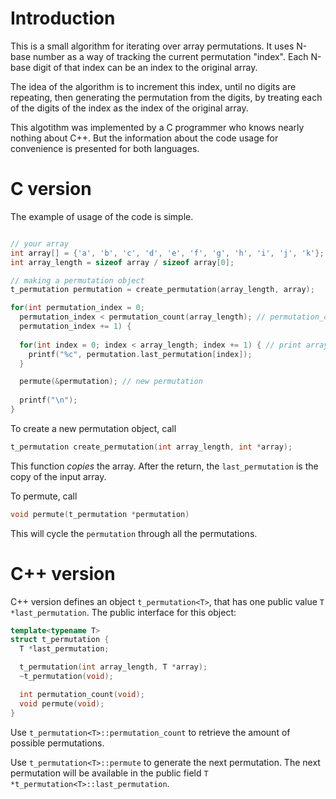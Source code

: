 
# Introduction

This is a small algorithm for iterating over array permutations. It uses N-base number as a way of tracking the current permutation "index". Each N-base digit of that index can be an index to the original array. 

The idea of the algorithm is to increment this index, until no digits are repeating, then generating the permutation from the digits, by treating each of the digits of the index as the index of the original array.

This algotithm was implemented by a C programmer who knows nearly nothing about C++. But the information about the code usage for convenience is presented for both languages.

# C version

The example of usage of the code is simple.

```c

// your array
int array[] = {'a', 'b', 'c', 'd', 'e', 'f', 'g', 'h', 'i', 'j', 'k'};
int array_length = sizeof array / sizeof array[0];

// making a permutation object  
t_permutation permutation = create_permutation(array_length, array);

for(int permutation_index = 0; 
  permutation_index < permutation_count(array_length); // permutation_count is array_length factorial
  permutation_index += 1) {
    
  for(int index = 0; index < array_length; index += 1) { // print array
    printf("%c", permutation.last_permutation[index]);
  }

  permute(&permutation); // new permutation
    
  printf("\n");
}
```

To create a new permutation object, call
```c
t_permutation create_permutation(int array_length, int *array);
```

This function *copies* the array. After the return, the `last_permutation` is the copy of the input array.

To permute, call
```c
void permute(t_permutation *permutation)
```

This will cycle the `permutation` through all the permutations.

# C++ version

C++ version defines an object `t_permutation<T>`, that has one public value `T *last_permutation`. The public interface for this object:

```cpp
template<typename T>
struct t_permutation {
  T *last_permutation;

  t_permutation(int array_length, T *array);
  ~t_permutation(void);

  int permutation_count(void);
  void permute(void);
}
```

Use `t_permutation<T>::permutation_count` to retrieve the amount of possible permutations.

Use `t_permutation<T>::permute` to generate the next permutation. The next permutation will be available in the public field `T *t_permutation<T>::last_permutation`.
